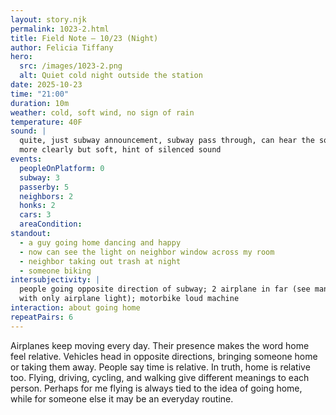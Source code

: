 ```yaml
---
layout: story.njk
permalink: 1023-2.html
title: Field Note — 10/23 (Night)
author: Felicia Tiffany
hero:
  src: /images/1023-2.png
  alt: Quiet cold night outside the station
date: 2025-10-23
time: "21:00"
duration: 10m
weather: cold, soft wind, no sign of rain
temperature: 40F
sound: |
  quite, just subway announcement, subway pass through, can hear the sound of car
  more clearly but soft, hint of silenced sound
events:
  peopleOnPlatform: 0
  subway: 3
  passerby: 5
  neighbors: 2
  honks: 2
  cars: 3
  areaCondition:
standout:
  - a guy going home dancing and happy
  - now can see the light on neighbor window across my room
  - neighbor taking out trash at night
  - someone biking
intersubjectivity: |
  people going opposite direction of subway; 2 airplane in far (see many at night
  with only airplane light); motorbike loud machine
interaction: about going home
repeatPairs: 6
---
```


Airplanes keep moving every day. Their presence makes the word home feel relative. Vehicles head in opposite directions, bringing someone home or taking them away. People say time is relative. In truth, home is relative too. Flying, driving, cycling, and walking give different meanings to each person. Perhaps for me flying is always tied to the idea of going home, while for someone else it may be an everyday routine.